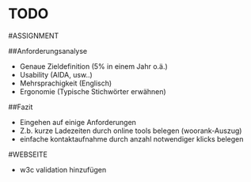 TODO
================

#ASSIGNMENT

##Anforderungsanalyse

* Genaue Zieldefinition (5% in einem Jahr o.ä.)  
* Usability (AIDA, usw..)  
 * Mehrsprachigkeit (Englisch)  
* Ergonomie (Typische Stichwörter erwähnen)  

##Fazit

* Eingehen auf einige Anforderungen
 * Z.b. kurze Ladezeiten durch online tools belegen (woorank-Auszug)
 * einfache kontaktaufnahme durch anzahl notwendiger klicks belegen


#WEBSEITE

* w3c validation hinzufügen

